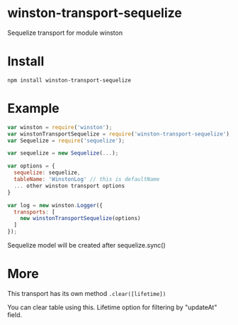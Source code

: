 # winston-transport-sequelize
Sequelize transport for module winston
# Install 
`npm install winston-transport-sequelize`
# Example
```js
var winston = require('winston');
var winstonTransportSequelize = require('winston-transport-sequelize');
var Sequelize = require('sequelize');

var sequelize = new Sequelize(...);

var options = {
  sequelize: sequelize,
  tableName: 'WinstonLog' // this is defaultName
  ... other winston transport options
}

var log = new winston.Logger({
  transports: [
    new winstonTransportSequelize(options)
  ]
});
```

Sequelize model will be created after sequelize.sync() 

# More
This transport has its own method `.clear([lifetime])`

You can clear table using this. Lifetime option for filtering by "updateAt" field.
